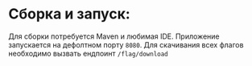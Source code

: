 # Сборка и запуск:
Для сборки потребуется Maven и любимая IDE.
Приложение запускается на дефолтном порту ```8080```.
Для скачивания всех флагов необходимо вызвать ендпоинт ```/flag/download```

